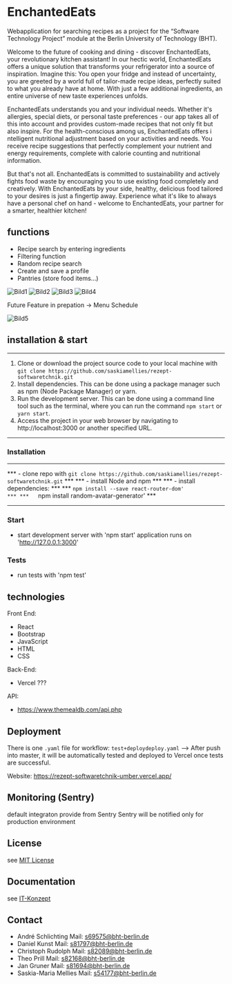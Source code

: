# EnchantedEats
 Webapplication for searching recipes as a project for the “Software Technology Project” module at the Berlin University of Technology (BHT).

 Welcome to the future of cooking and dining - discover EnchantedEats, your revolutionary kitchen assistant! In our hectic world, 
 EnchantedEats offers a unique solution that transforms your refrigerator into a source of inspiration. Imagine this: You open your 
 fridge and instead of uncertainty, you are greeted by a world full of tailor-made recipe ideas, perfectly suited to what you already 
 have at home. With just a few additional ingredients, an entire universe of new taste experiences unfolds.

 EnchantedEats understands you and your individual needs. Whether it's allergies, special diets, or personal taste preferences - 
 our app takes all of this into account and provides custom-made recipes that not only fit but also inspire. For the health-conscious among us, 
 EnchantedEats offers i ntelligent nutritional adjustment based on your activities and needs. You receive recipe suggestions that perfectly 
 complement your nutrient and energy requirements, complete with calorie counting and nutritional information.

 But that's not all. EnchantedEats is committed to sustainability and actively fights food waste by encouraging you to use existing food 
 completely and creatively. With EnchantedEats by your side, healthy, delicious food tailored to your desires is just a fingertip away. 
 Experience what it's like to always have a personal chef on hand - welcome to EnchantedEats, your partner for a smarter, healthier kitchen!

## functions
 - Recipe search by entering ingredients
 - Filtering function
 - Random recipe search
 - Create and save a profile
 - Pantries (store food items...)

![Bild1](./documentation/img/Bild1.png)
![Bild2](./documentation/img/Bild2.png)
![Bild3](./documentation/img/Bild3.png)
![Bild4](./documentation/img/Bild4.png)

Future Feature
 in prepation -> Menu Schedule

![Bild5](./documentation/img/Bild5.png)


## installation & start
****************************************************************************************************
1. Clone or download the project source code to your local machine with `git clone https://github.com/saskiamellies/rezept-softwaretchnik.git`
2. Install dependencies. This can be done using a package manager such as npm (Node Package Manager) or yarn.
3. Run the development server. This can be done using a command line tool such as the terminal, where you can run the command `npm start` or `yarn start`.
4. Access the project in your web browser by navigating to http://localhost:3000 or another specified URL.
****************************************************************************************************


### Installation 
****************************************************************************************************
*** - clone repo with `git clone https://github.com/saskiamellies/rezept-softwaretchnik.git`     ***
*** - install Node and npm                                                                       ***
*** - install dependencies:                                                                      ***
***   `npm install --save react-router-dom'                                                      ***
***   `npm install random-avatar-generator'                                                      ***
****************************************************************************************************

### Start
 - start development server with 'npm start'
   application runs on 'http://127.0.0.1:3000'


### Tests
 - run tests with 'npm test'


## technologies
Front End:
 - React
 - Bootstrap
 - JavaScript
 - HTML
 - CSS

Back-End:
 - Vercel ???

API:
 - https://www.themealdb.com/api.php


## Deployment
There is one `.yaml` file for workflow: `test+deploydeploy.yaml` 
--> After push into master, it will be automatically tested and deployed to Vercel once tests are successful. 

Website: https://rezept-softwaretchnik-umber.vercel.app/


## Monitoring (Sentry)
default integraton provide from Sentry
Sentry will be notified only for production environment


## License
see [MIT License](LICENSE) 


## Documentation
see [IT-Konzept](documentation/Index.md)


## Contact
 - André Schlichting     Mail: s69575@bht-berlin.de
 - Daniel Kunst          Mail: s81797@bht-berlin.de
 - Christoph Rudolph     Mail: s82089@bht-berlin.de
 - Theo Prill            Mail: s82168@bht-berlin.de
 - Jan Gruner            Mail: s81694@bht-berlin.de
 - Saskia-Maria Mellies  Mail: s54177@bht-berlin.de


